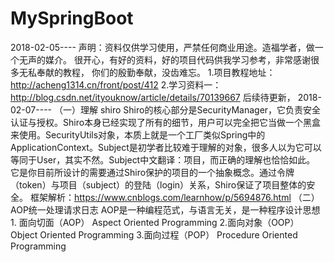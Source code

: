 # MySpringBoot
  2018-02-05----
  声明：资料仅供学习使用，严禁任何商业用途。造福学者，做一个无声的媒介。
  很开心，有好的资料，好的项目代码供我学习参考，非常感谢很多无私奉献的教程，
  你们的殷勤奉献，没齿难忘。
   1.项目教程地址：http://acheng1314.cn/front/post/412
   2.学习资料一：http://blog.csdn.net/ityouknow/article/details/70139667
   后续待更新，
   2018-02-07----
   （一）理解 shiro
   Shiro的核心部分是SecurityManager，它负责安全认证与授权。Shiro本身已经实现了所有的细节，用户可以完全把它当做一个黑盒来使用。SecurityUtils对象，本质上就是一个工厂类似Spring中的ApplicationContext。Subject是初学者比较难于理解的对象，很多人以为它可以等同于User，其实不然。Subject中文翻译：项目，而正确的理解也恰恰如此。
   它是你目前所设计的需要通过Shiro保护的项目的一个抽象概念。通过令牌（token）与项目（subject）的登陆（login）关系，Shiro保证了项目整体的安全。
   框架解析：https://www.cnblogs.com/learnhow/p/5694876.html
   （二） AOP统一处理请求日志
   AOP是一种编程范式，与语言无关，是一种程序设计思想
    1. 面向切面（AOP） Aspect Oriented Programming
    2.面向对象（OOP） Object Oriented Programming
    3.面向过程（POP） Procedure Oriented Programming 
   
   